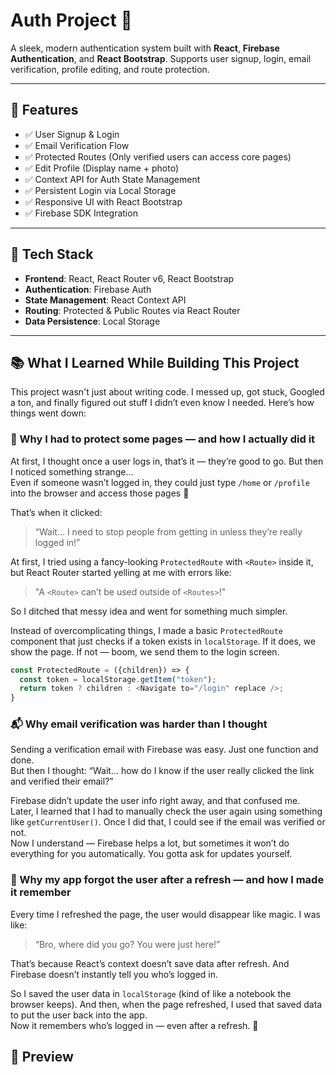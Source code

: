 # Auth Project 🔐

A sleek, modern authentication system built with **React**, **Firebase Authentication**, and **React Bootstrap**. Supports user signup, login, email verification, profile editing, and route protection.

---

## 🚀 Features

- ✅ User Signup & Login
- ✅ Email Verification Flow
- ✅ Protected Routes (Only verified users can access core pages)
- ✅ Edit Profile (Display name + photo)
- ✅ Context API for Auth State Management
- ✅ Persistent Login via Local Storage
- ✅ Responsive UI with React Bootstrap
- ✅ Firebase SDK Integration

---

## 🧠 Tech Stack

- **Frontend**: React, React Router v6, React Bootstrap
- **Authentication**: Firebase Auth
- **State Management**: React Context API
- **Routing**: Protected & Public Routes via React Router
- **Data Persistence**: Local Storage

---

## 📚 What I Learned While Building This Project

This project wasn't just about writing code. I messed up, got stuck, Googled a ton, and finally figured out stuff I didn’t even know I needed. Here’s how things went down:

### 🔐 Why I had to protect some pages — and how I actually did it

At first, I thought once a user logs in, that’s it — they’re good to go. But then I noticed something strange…  
Even if someone wasn’t logged in, they could just type `/home` or `/profile` into the browser and access those pages 😬

That’s when it clicked:

> “Wait… I need to stop people from getting in unless they’re really logged in!”

At first, I tried using a fancy-looking `ProtectedRoute` with `<Route>` inside it, but React Router started yelling at me with errors like:

> "A `<Route>` can’t be used outside of `<Routes>`!"

So I ditched that messy idea and went for something much simpler.

Instead of overcomplicating things, I made a basic `ProtectedRoute` component that just checks if a token exists in `localStorage`. If it does, we show the page. If not — boom, we send them to the login screen.

```js
const ProtectedRoute = ({children}) => {
  const token = localStorage.getItem("token");
  return token ? children : <Navigate to="/login" replace />;
}
```

### 📬 Why email verification was harder than I thought

Sending a verification email with Firebase was easy. Just one function and done.  
But then I thought: “Wait... how do I know if the user really clicked the link and verified their email?”

Firebase didn’t update the user info right away, and that confused me.  
Later, I learned that I had to manually check the user again using something like `getCurrentUser()`. Once I did that, I could see if the email was verified or not.  
Now I understand — Firebase helps a lot, but sometimes it won’t do everything for you automatically. You gotta ask for updates yourself.


### 🔄 Why my app forgot the user after a refresh — and how I made it remember

Every time I refreshed the page, the user would disappear like magic. I was like:

> “Bro, where did you go? You were just here!”

That’s because React’s context doesn’t save data after refresh. And Firebase doesn’t instantly tell you who’s logged in.

So I saved the user data in `localStorage` (kind of like a notebook the browser keeps). And then, when the page refreshed, I used that saved data to put the user back into the app.  
Now it remembers who’s logged in — even after a refresh. 🎉

## 📸 Preview